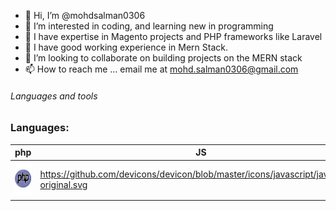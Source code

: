 - 👋 Hi, I’m @mohdsalman0306
- 👀 I’m interested in coding, and learning new in programming
- 🌱 I have expertise in Magento projects and PHP frameworks like Laravel
- 🌱 I have good working experience in Mern Stack.
- 💞️ I’m looking to collaborate on building projects on the MERN stack
- 📫 How to reach me ... email me at mohd.salman0306@gmail.com

<!---
mohdsalman0306/mohdsalman0306 is a ✨ special ✨ repository because its `README.md` (this file) appears on your GitHub profile.
You can click the Preview link to take a look at your changes.
--->
###### Languages and tools

### Languages:
|php|JS|Python3|Golang|
|---|--|-------|------|
|<img src="https://github.com/devicons/devicon/blob/master/icons/php/php-original.svg" width="55" height="55"/>|https://github.com/devicons/devicon/blob/master/icons/javascript/javascript-original.svg|https://github.com/devicons/devicon/blob/master/icons/python/python-original.svg|https://github.com/devicons/devicon/blob/master/icons/go/go-original-wordmark.svg|
